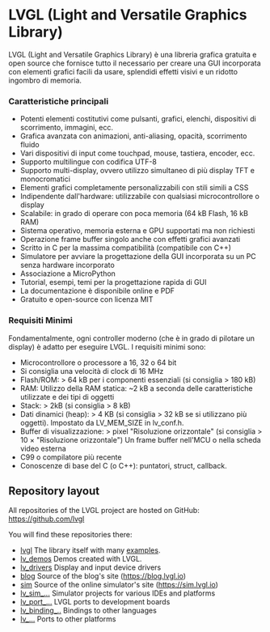 # LVGL (Light and Versatile Graphics Library)

LVGL (Light and Versatile Graphics Library) è una libreria grafica gratuita e open source che fornisce tutto il necessario per creare una GUI incorporata con elementi grafici facili da usare, splendidi effetti visivi e un ridotto ingombro di memoria. 



### Caratteristiche principali 

* Potenti elementi costitutivi come pulsanti, grafici, elenchi, dispositivi di scorrimento, immagini, ecc.     
* Grafica avanzata con animazioni, anti-aliasing, opacità, scorrimento fluido     
* Vari dispositivi di input come touchpad, mouse, tastiera, encoder, ecc.     
* Supporto multilingue con codifica UTF-8     
* Supporto multi-display, ovvero utilizzo simultaneo di più display TFT e monocromatici     
* Elementi grafici completamente personalizzabili con stili simili a CSS     
* Indipendente dall'hardware: utilizzabile con qualsiasi microcontrollore o display     
* Scalabile: in grado di operare con poca memoria (64 kB Flash, 16 kB RAM)     
* Sistema operativo, memoria esterna e GPU supportati ma non richiesti     
* Operazione frame buffer singolo anche con effetti grafici avanzati     
* Scritto in C per la massima compatibilità (compatibile con C++)     
* Simulatore per avviare la progettazione della GUI incorporata su un PC senza hardware incorporato     
* Associazione a MicroPython     
* Tutorial, esempi, temi per la progettazione rapida di GUI    
* La documentazione è disponibile online e PDF     
* Gratuito e open-source con licenza MIT 

### Requisiti Minimi

Fondamentalmente, ogni controller moderno (che è in grado di pilotare un display) è adatto per eseguire LVGL. I requisiti minimi sono: 

* Microcontrollore o processore a 16, 32 o 64 bit     
* Si consiglia una velocità di clock di 16 MHz    
* Flash/ROM: > 64 kB per i componenti essenziali (si consiglia > 180 kB)     
* RAM:  Utilizzo della RAM statica: ~2 kB a seconda delle caratteristiche utilizzate e dei tipi di oggetti         
* Stack: > 2kB (si consiglia > 8 kB)         
* Dati dinamici (heap): > 4 KB (si consiglia > 32 kB se si utilizzano più oggetti). Impostato da LV_MEM_SIZE in lv_conf.h.         
* Buffer di visualizzazione: > pixel "Risoluzione orizzontale" (si consiglia > 10 × "Risoluzione orizzontale")         Un frame buffer nell'MCU o nella scheda video esterna     
* C99 o compilatore più recente    
*  Conoscenze di base del C (o C++): puntatori, struct, callback. 

## Repository layout

All repositories of the LVGL project are hosted on GitHub: https://github.com/lvgl

You will find these repositories there:

- [lvgl](https://github.com/lvgl/lvgl) The library itself with many [examples](https://github.com/lvgl/lvgl/blob/master/examples/).
- [lv_demos](https://github.com/lvgl/lv_demos) Demos created with LVGL.
- [lv_drivers](https://github.com/lvgl/lv_drivers) Display and input device drivers
- [blog](https://github.com/lvgl/blog) Source of the blog's site (https://blog.lvgl.io)
- [sim](https://github.com/lvgl/sim) Source of the online simulator's site (https://sim.lvgl.io)
- [lv_sim_...](https://github.com/lvgl?q=lv_sim&type=&language=) Simulator projects for various IDEs and platforms
- [lv_port_...](https://github.com/lvgl?q=lv_port&type=&language=) LVGL ports to development boards
- [lv_binding_..](https://github.com/lvgl?q=lv_binding&type=&language=l) Bindings to other languages
- [lv_...](https://github.com/lvgl?q=lv_&type=&language=) Ports to other platforms